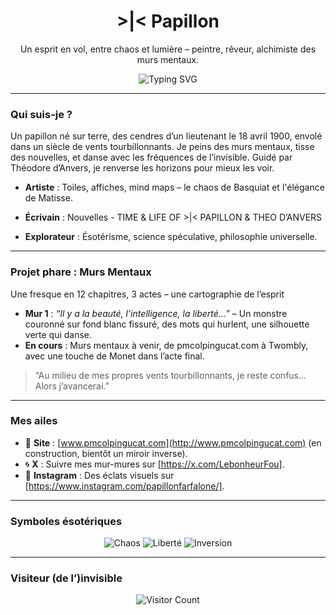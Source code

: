 <div align="center">
  <h1>>|< Papillon</h1>
  <p>Un esprit en vol, entre chaos et lumière – peintre, rêveur, alchimiste des murs mentaux.</p>
  <img src="https://readme-typing-svg.herokuapp.com?font=JetBrains+Mono&size=20&duration=4000&color=FF3366&center=true&vCenter=true&width=500&lines=Beauté.+Intelligence.+Liberté.;Théodore+m’a+guidé+à+l’envers.;Les+fissures+sont+mes+ailes." alt="Typing SVG"/>
</div>

---

### Qui suis-je ?
Un papillon né sur terre, des cendres d’un lieutenant le 18 avril 1900, envolé dans un siècle de vents tourbillonnants. Je peins des murs mentaux, tisse des nouvelles, et danse avec les fréquences de l’invisible. Guidé par Théodore d’Anvers, je renverse les horizons pour mieux les voir.

- **Artiste** : Toiles, affiches, mind maps – le chaos de Basquiat et l'élégance de Matisse.  
- **Écrivain** : Nouvelles - TIME & LIFE OF  >|< PAPILLON & THEO D’ANVERS
  
- **Explorateur** : Ésotérisme, science spéculative, philosophie universelle.

---

### Projet phare : Murs Mentaux
Une fresque en 12 chapitres, 3 actes – une cartographie de l’esprit  
- **Mur 1** : *“Il y a la beauté, l’intelligence, la liberté…”* – Un monstre couronné sur fond blanc fissuré, des mots qui hurlent, une silhouette verte qui danse.  
- **En cours** : Murs mentaux à venir, de pmcolpingucat.com à Twombly, avec une touche de Monet dans l’acte final.  

> “Au milieu de mes propres vents tourbillonnants, je reste confus... Alors j’avancerai.”

---

### Mes ailes
- 🎨 **Site** : [www.pmcolpingucat.com](http://www.pmcolpingucat.com) (en construction, bientôt un miroir inverse).  
- 🌀 **X** : Suivre mes mur-mures sur [https://x.com/LebonheurFou].  
- 🌸 **Instagram** : Des éclats visuels sur [https://www.instagram.com/papillonfarfalone/].  

---

### Symboles ésotériques
<div align="center">
  <img src="https://img.shields.io/badge/Chaos-FF3366?style=flat-square" alt="Chaos"/>
  <img src="https://img.shields.io/badge/Liberté-33FF66?style=flat-square" alt="Liberté"/>
  <img src="https://img.shields.io/badge/Inversion-000000?style=flat-square" alt="Inversion"/>
</div>

---

### Visiteur (de l’)invisible
<div align="center">
  <img src="https://profile-counter.glitch.me/pmcolpingucat/count.svg" alt="Visitor Count"/>
</div>
